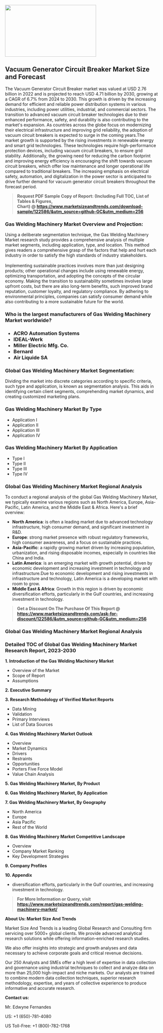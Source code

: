 <p><img class="alignnone size-medium wp-image-20088" src="https://ffe5etoiles.com/wp-content/uploads/2024/12/MST1-300x171.png" alt="" width="300" height="171" /></p><h2>Vacuum Generator Circuit Breaker Market Size and Forecast</h2><p>The Vacuum Generator Circuit Breaker market was valued at USD 2.76 billion in 2022 and is projected to reach USD 4.71 billion by 2030, growing at a CAGR of 6.7% from 2024 to 2030. This growth is driven by the increasing demand for efficient and reliable power distribution systems in various industries, including power utilities, industrial, and commercial sectors. The transition to advanced vacuum circuit breaker technologies due to their enhanced performance, safety, and durability is also contributing to the market's expansion. As countries across the globe focus on modernizing their electrical infrastructure and improving grid reliability, the adoption of vacuum circuit breakers is expected to surge in the coming years.The market growth is supported by the rising investments in renewable energy and smart grid technologies. These technologies require high-performance protection devices, including vacuum circuit breakers, to ensure grid stability. Additionally, the growing need for reducing the carbon footprint and improving energy efficiency is encouraging the shift towards vacuum circuit breakers, which offer low maintenance and longer operational life compared to traditional breakers. The increasing emphasis on electrical safety, automation, and digitalization in the power sector is anticipated to drive further demand for vacuum generator circuit breakers throughout the forecast period.</p></p><blockquote id="" class=""><strong>Request PDF Sample Copy of Report: (Including Full TOC, List of Tables &amp; Figures, Chart)&nbsp;@&nbsp;<strong><a href="https://www.marketsizeandtrends.com/download-sample/122586/&utm_source=github-GC&utm_medium=256" target="_blank">https://www.marketsizeandtrends.com/download-sample/122586/&utm_source=github-GC&utm_medium=256</a></strong></strong></blockquote><h3 id="" class="">Gas Welding Machinery Market&nbsp;Overview and Projection:</h3><p id="" class="">Using a deliberate segmentation technique, the Gas Welding Machinery Market research study provides a comprehensive analysis of multiple market segments, including application, type, and location. This method gives readers a comprehensive grasp of the factors that help and hurt each industry in order to satisfy the high standards of industry stakeholders. <br /> <br />Implementing sustainable practices involves more than just designing products; other operational changes include using renewable energy, optimizing transportation, and adopting the concepts of the circular economy. Making the transition to sustainability sometimes involves large upfront costs, but there are also long-term benefits, such improved brand reputation, customer loyalty, and regulatory compliance. By adhering to environmental principles, companies can satisfy consumer demand while also contributing to a more sustainable future for the world.</p><h3 id="" class="">Who is the largest manufacturers of&nbsp;Gas Welding Machinery Market worldwide?</h3><h3 class=""><p><ul><li>ACRO Automation Systems </li><li> IDEAL-Werk </li><li> Miller Electric Mfg. Co. </li><li> Bernard </li><li> Air Liquide SA</li></ul></p></h3><h3 id="" class="">Global&nbsp;Gas Welding Machinery Market Segmentation:</h3><p id="" class="">Dividing the market into discrete categories according to specific criteria, such type and application, is known as segmentation analysis. This aids in identifying certain client segments, comprehending market dynamics, and creating customized marketing plans.</p><h3 id="" class="">Gas Welding Machinery Market&nbsp;By Type</h3><p><p><ul><li>Application I</li><li> Application II</li><li> Application III</li><li> Application IV</p></li></ul></p></p><h3 id="" class="">Gas Welding Machinery Market&nbsp;By Application</h3><p class=""><p><ul><li>Type I</li><li> Type II</li><li> Type III</li><li> Type IV</li></ul></p></p><h3 id="" class="">Global Gas Welding Machinery Market Regional Analysis</h3><p id="" class="">To conduct a regional analysis of the global Gas Welding Machinery Market, we typically examine various regions such as North America, Europe, Asia-Pacific, Latin America, and the Middle East &amp; Africa. Here's a brief overview:</p><ul><li><strong>North America</strong>: is often a leading market due to advanced technology infrastructure, high consumer demand, and significant investment in R&amp;D.</li><li><strong>Europe</strong>: strong market presence with robust regulatory frameworks, high consumer awareness, and a focus on sustainable practices.</li><li><strong>Asia-Pacific</strong>: a rapidly growing market driven by increasing population, urbanization, and rising disposable incomes, especially in countries like China and India.</li><li><strong>Latin America</strong>: is an emerging market with growth potential, driven by economic development and increasing investment in technology and infrastructure.Due to economic development and rising investments in infrastructure and technology, Latin America is a developing market with room to grow.</li><li><strong>Middle East &amp; Africa</strong>: Growth in this region is driven by economic diversification efforts, particularly in the Gulf countries, and increasing investment in technology.</li></ul><blockquote id="" class=""><strong>Get a Discount On The Purchase Of This Report @ <strong><a href="https://www.marketsizeandtrends.com/ask-for-discount/122586/&utm_source=github-GC&utm_medium=256" target="_blank">https://www.marketsizeandtrends.com/ask-for-discount/122586/&utm_source=github-GC&utm_medium=256</a></strong></strong></blockquote><h3 id="" class="">Global Gas Welding Machinery Market Regional Analysis</h3><h3 id="" class="">Detailed TOC of Global Gas Welding Machinery Market Research Report, 2023-2030</h3><p id="" class=""><strong>1. Introduction of the Gas Welding Machinery Market</strong></p><ul><li>Overview of the Market</li><li>Scope of Report</li><li>Assumptions</li></ul><p id="" class=""><strong>2. Executive Summary</strong></p><p id="" class=""><strong>3. Research Methodology of Verified Market Reports</strong></p><ul><li>Data Mining</li><li>Validation</li><li>Primary Interviews</li><li>List of Data Sources</li></ul><p id="" class=""><strong>4. Gas Welding Machinery Market Outlook</strong></p><ul><li>Overview</li><li>Market Dynamics</li><li>Drivers</li><li>Restraints</li><li>Opportunities</li><li>Porters Five Force Model</li><li>Value Chain Analysis</li></ul><p id="" class=""><strong>5. Gas Welding Machinery Market, By Product</strong></p><p id="" class=""><strong>6. Gas Welding Machinery Market, By Application</strong></p><p id="" class=""><strong>7. Gas Welding Machinery Market, By Geography</strong></p><ul><li>North America</li><li>Europe</li><li>Asia Pacific</li><li>Rest of the World</li></ul><p id="" class=""><strong>8. Gas Welding Machinery Market Competitive Landscape</strong></p><ul><li>Overview</li><li>Company Market Ranking</li><li>Key Development Strategies</li></ul><p id="" class=""><strong>9. Company Profiles</strong></p><p id="" class=""><strong>10. Appendix</strong></p><ul><li>diversification efforts, particularly in the Gulf countries, and increasing investment in technology.</li></ul><blockquote id="" class=""><strong>For More Information or Query, visit <strong><strong><a href="https://www.marketsizeandtrends.com/report/gas-welding-machinery-market/" target="_blank">https://www.marketsizeandtrends.com/report/gas-welding-machinery-market/</a></strong></strong></strong></blockquote><p id="" class=""><strong>About Us: Market Size And Trends</strong></p><p id="" class="">Market Size And Trends is a leading Global Research and Consulting firm servicing over 5000+ global clients. We provide advanced analytical research solutions while offering information-enriched research studies.</p><p id="" class="">We also offer insights into strategic and growth analyses and data necessary to achieve corporate goals and critical revenue decisions.</p><p id="" class="">Our 250 Analysts and SMEs offer a high level of expertise in data collection and governance using industrial techniques to collect and analyze data on more than 25,000 high-impact and niche markets. Our analysts are trained to combine modern data collection techniques, superior research methodology, expertise, and years of collective experience to produce informative and accurate research.</p><p id="" class=""><strong>Contact us:</strong></p><p id="" class="">Mr. Edwyne Fernandes</p><p id="" class="">US: +1 (650)-781-4080</p><p id="" class="">US Toll-Free: +1 (800)-782-1768</p>
